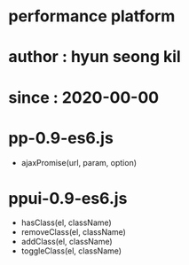 # performance platform
# author : hyun seong kil
# since : 2020-00-00

# pp-0.9-es6.js
  * ajaxPromise(url, param, option)

# ppui-0.9-es6.js
  * hasClass(el, className)
  * removeClass(el, className)
  * addClass(el, className)
  * toggleClass(el, className)
